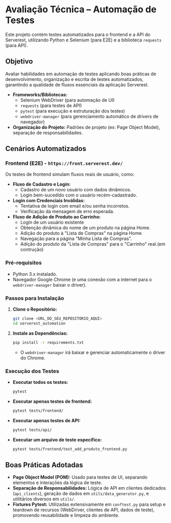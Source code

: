 # Avaliação Técnica – Automação de Testes
Este projeto contém testes automatizados para o frontend e a API do Serverest, utilizando Python e Selenium (para E2E) e a biblioteca `requests` (para API).

## Objetivo

Avaliar habilidades em automação de testes aplicando boas práticas de desenvolvimento, organização e escrita de testes automatizados, garantindo a qualidade de fluxos essenciais da aplicação Serverest.

* **Frameworks/Bibliotecas:**
    * Selenium WebDriver (para automação de UI)
    * `requests` (para testes de API)
    * `pytest` (para execução e estruturação dos testes)
    * `webdriver-manager` (para gerenciamento automático de drivers de navegador)
* **Organização do Projeto:** Padrões de projeto (ex: Page Object Model), separação de responsabilidades.

## Cenários Automatizados

### Frontend (E2E) - `https://front.serverest.dev/`

Os testes de frontend simulam fluxos reais de usuário, como:

* **Fluxo de Cadastro e Login:**
    * Cadastro de um novo usuário com dados dinâmicos.
    * Login bem-sucedido com o usuário recém-cadastrado.
* **Login com Credenciais Inválidas:**
    * Tentativa de login com email e/ou senha incorretos.
    * Verificação da mensagem de erro esperada.
* **Fluxo de Adição de Produto ao Carrinho:**
    * Login de um usuário existente
    * Obtenção dinâmica do nome de um produto na página Home.
    * Adição do produto à "Lista de Compras" na página Home.
    * Navegação para a página "Minha Lista de Compras".
    * Adição do produto da "Lista de Compras" para o "Carrinho" real.(em contrução)

### Pré-requisitos

* Python 3.x instalado.
* Navegador Google Chrome (e uma conexão com a internet para o `webdriver-manager` baixar o driver).

### Passos para Instalação

1.  **Clone o Repositório:**
    ```bash
    git clone <URL_DO_SEU_REPOSITORIO_AQUI>
    cd serverest_automation
    ```
2.  **Instale as Dependências:**
    ```bash
    pip install -r requirements.txt
    ```
    * O `webdriver-manager` irá baixar e gerenciar automaticamente o driver do Chrome.

### Execução dos Testes
* **Executar todos os testes:**
    ```bash
    pytest
    ```
* **Executar apenas testes de frontend:**
    ```bash
    pytest tests/frontend/
    ```
* **Executar apenas testes de API:**
    ```bash
    pytest tests/api/
    ```
* **Executar um arquivo de teste específico:**
    ```bash
    pytest tests/frontend/test_add_produto_frontend.py
    ```
## Boas Práticas Adotadas

* **Page Object Model (POM):** Usado para testes de UI, separando elementos e interações da lógica de teste.
* **Separação de Responsabilidades:** Lógica de API em clientes dedicados (`api_clients`), geração de dados em `utils/data_generator.py`, e utilitários diversos em `utils/`.
* **Fixtures Pytest:** Utilizadas extensivamente em `conftest.py` para setup e teardown de recursos (WebDriver, clientes de API, dados de teste), promovendo reusabilidade e limpeza do ambiente.